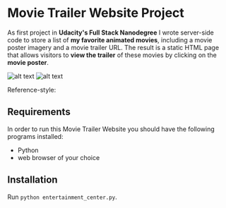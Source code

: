 # Movie Trailer Website Project

As first project in **Udacity's Full Stack Nanodegree** I wrote server-side code to store a list of **my favorite animated movies**, including a movie poster imagery and a movie trailer URL. The result is a static HTML page that allows visitors to **view the trailer** of these movies by clicking on the **movie poster**. 

![alt text](https://github.com/Nathalie-L/movie-trailer-website-project/raw/master/src/common/images/screenshot1)
![alt text](https://github.com/Nathalie-L/movie-trailer-website-project/raw/master/src/common/images/screenshot2)

Reference-style: 

## Requirements
In order to run this Movie Trailer Website you should have the following programs installed:
* Python
* web browser of your choice

## Installation

Run `python entertainment_center.py`.


